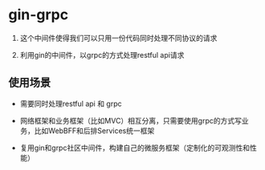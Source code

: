 # gin-grpc
1. 这个中间件使得我们可以只用一份代码同时处理不同协议的请求

2. 利用gin的中间件，以grpc的方式处理restful api请求

## 使用场景
- 需要同时处理restful api 和 grpc

- 网络框架和业务框架（比如MVC）相互分离，只需要使用grpc的方式写业务，比如WebBFF和后排Services统一框架

- 复用gin和grpc社区中间件，构建自己的微服务框架（定制化的可观测性和性能）
